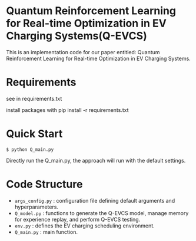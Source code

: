 # Quantum Reinforcement Learning for Real-time Optimization in EV Charging Systems(Q-EVCS)
This is an implementation code for our paper entitled: Quantum Reinforcement Learning for Real-time Optimization in EV Charging Systems.


# Requirements

see in requirements.txt

install packages with pip install -r requirements.txt

# Quick Start
`$ python Q_main.py`

Directly run the Q_main.py, the approach will run with the default settings.

# Code Structure

- `args_config.py` : configuration file defining default arguments and hyperparameters.
- `Q_model.py` : functions to generate the Q-EVCS model, manage memory for experience replay, and perform Q-EVCS testing.
- `env.py` : defines the EV charging scheduling environment.
- `Q_main.py` : main function.
